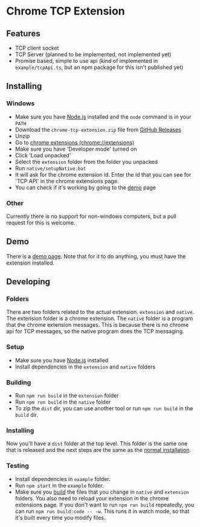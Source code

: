 # Chrome TCP Extension

## Features
- TCP client socket
- TCP Server (planned to be implemented, not implemented yet)
- Promise based, simple to use api (kind of implemented in `example/tcpApi.ts`, but an npm package for this isn't published yet)

## Installing
### Windows
- Make sure you have [Node.js](https://nodejs.org) installed and the `node` command is in your `PATH`
- Download the `chrome-tcp-extension.zip` file from [GitHub Releases](https://github.com/ChocolateLoverRaj/chrome-tcp-extension/releases)
- Unzip
- Go to [chrome extensions (chrome://extensions)](chrome://extensions)
- Make sure you have 'Developer mode' turned on
- Click 'Load unpacked'
- Select the `extension` folder from the folder you unpacked
- Run `native/setupNative.bat`
- It will ask for the chrome extension id. Enter the id that you can see for 'TCP API' in the chrome extensions page.
- You can check if it's working by going to the [demo](#demo) page

### Other
Currently there is no support for non-windows computers, but a pull request for this is welcome.

## Demo
There is a [demo page](https://chocolateloverraj.github.io/chrome-tcp-extension). Note that for it to do anything, you must have the extension installed.

## Developing
### Folders
There are two folders related to the actual extension. `extension` and `native`. The extension folder is a chrome extension. The `native` folder is a program that the chrome extension messages. This is because there is no chrome api for TCP messages, so the native program does the TCP messaging.

### Setup
- Make sure you have [Node.js](https://nodejs.org) installed
- Install dependencies in the `extension` and `native` folders

### Building
- Run `npm run build` in the `extension` folder
- Run `npm run build` in the `native` folder
- To zip the `dist` dir, you can use another tool or run `npm run build` in the `build` dir.

### Installing
Now you'll have a `dist` folder at the top level. This folder is the same one that is released and the next steps are the same as the [normal installation](#installing).

### Testing
- Install dependencies in `example` folder.
- Run `npm start` in the `example` folder.
- Make sure you [build](#building) the files that you change in `native` and `extension` folders. You also need to reload your extension in the chrome extensions page. If you don't want to run `npm run build` repeatedly, you can run `npm run build:code -- -w`. This runs it in watch mode, so that it's built every time you modify files. 